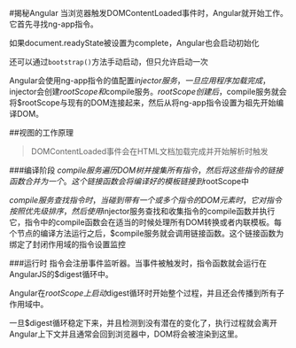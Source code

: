 #揭秘Angular
当浏览器触发DOMContentLoaded事件时，Angular就开始工作。它首先寻找ng-app指令。

如果document.readyState被设置为complete，Angular也会启动初始化

还可以通过`bootstrap()`方法手动启动，但只允许启动一次

Angular会使用ng-app指令的值配置$injector服务，一旦应用程序加载完成，$injector会创建$rootScope和$compile服务。$rootScope创建后，$compile服务就会将$rootScope与现有的DOM连接起来，然后从将ng-app指令设置为祖先开始编译DOM。

##视图的工作原理
> DOMContentLoaded事件会在HTML文档加载完成并开始解析时触发

###编译阶段
$compile服务遍历DOM树并搜集所有指令，然后将这些指令的链接函数合并为一个。这个链接函数会将编译好的模板链接到$rootScope中


$compile服务查找指令时，当碰到带有一个或多个
指令的DOM元素时，它对指令按照优先级排序，然后使用$injector服务查找和收集指令的compile函数并执行它，指令中的compile函数会在适当的时候处理所有DOM转换或者内联模板。每个节点的编译方法运行之后，$compile服务就会调用链接函数。这个链接函数为绑定了封闭作用域的指令设置监控


###运行时
指令会注册事件监听器。当事件被触发时，指令函数就会运行在AngularJS的$digest循环中。

Angular在$rootScope上启动$digest循环时开始整个过程，并且还会传播到所有子作用域中。

一旦$digest循环稳定下来，并且检测到没有潜在的变化了，执行过程就会离开Angular上下文并且通常会回到浏览器中，DOM将会被渲染到这里。